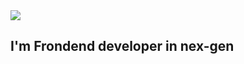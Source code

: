 
<img src="https://media.tenor.com/WuOwfnsLcfYAAAAC/star-wars-obi-wan-kenobi.gif">

## I'm Frondend developer in nex-gen
